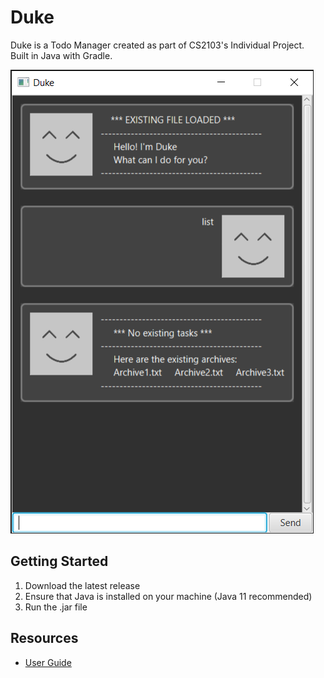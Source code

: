 # Duke

Duke is a Todo Manager created as part of CS2103's Individual Project.  
Built in Java with Gradle.

![App UI Screencap](docs/Ui.png)

## Getting Started

1. Download the latest release
2. Ensure that Java is installed on your machine (Java 11 recommended)
3. Run the .jar file

## Resources

* [User Guide](https://raikonen.github.io/duke/)